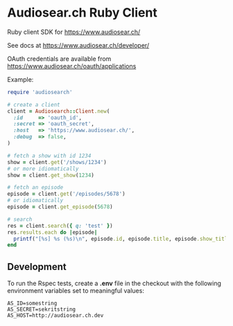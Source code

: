 Audiosear.ch Ruby Client
=========================================

Ruby client SDK for https://www.audiosear.ch/

See docs at https://www.audiosear.ch/developer/

OAuth credentials are available from https://www.audiosear.ch/oauth/applications

Example:

```ruby
require 'audiosearch'

# create a client
client = Audiosearch::Client.new(
  :id     => 'oauth_id',
  :secret => 'oauth_secret',
  :host   => 'https://www.audiosear.ch/',
  :debug  => false,
)

# fetch a show with id 1234
show = client.get('/shows/1234')
# or more idiomatically
show = client.get_show(1234)

# fetch an episode
episode = client.get('/episodes/5678')
# or idiomatically
episode = client.get_episode(5678)

# search
res = client.search({ q: 'test' })
res.results.each do |episode|
  printf("[%s] %s (%s)\n", episode.id, episode.title, episode.show_title)
end

```

## Development

To run the Rspec tests, create a **.env** file in the checkout
with the following environment variables set to meaningful values:

```
AS_ID=somestring
AS_SECRET=sekritstring
AS_HOST=http://audiosear.ch.dev
```
